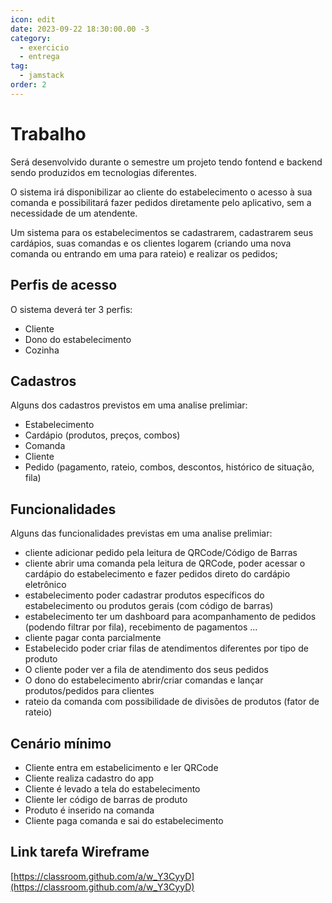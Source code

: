 ```yaml
---
icon: edit
date: 2023-09-22 18:30:00.00 -3
category:
  - exercicio
  - entrega
tag:
  - jamstack
order: 2
---
```


# Trabalho

Será desenvolvido durante o semestre um projeto tendo fontend e backend sendo produzidos em tecnologias diferentes.

O sistema irá disponibilizar ao cliente do estabelecimento o acesso à sua comanda e possibilitará fazer pedidos diretamente pelo aplicativo, sem a necessidade de um atendente.

Um sistema para os estabelecimentos se cadastrarem, cadastrarem seus cardápios, suas comandas e os clientes logarem (criando uma nova comanda ou entrando em uma para rateio)  e realizar os pedidos;

## Perfis de acesso

O sistema deverá ter 3 perfis:

- Cliente
- Dono do estabelecimento
- Cozinha

## Cadastros

Alguns dos cadastros previstos em uma analise prelimiar:

- Estabelecimento
- Cardápio (produtos, preços, combos)
- Comanda
- Cliente
- Pedido (pagamento, rateio, combos, descontos, histórico de situação, fila)

## Funcionalidades

Alguns das funcionalidades previstas em uma analise prelimiar:

- cliente adicionar pedido pela leitura de QRCode/Código de Barras
- cliente abrir uma comanda pela leitura de QRCode, poder acessar o cardápio do estabelecimento e fazer pedidos direto do cardápio eletrônico
- estabelecimento poder cadastrar produtos específicos do estabelecimento ou produtos gerais (com código de barras)
- estabelecimento ter um dashboard para acompanhamento de pedidos (podendo filtrar por fila), recebimento de pagamentos ...
- cliente pagar conta parcialmente
- Estabelecido poder criar filas de atendimentos diferentes por tipo de produto
- O cliente poder ver a fila de atendimento dos seus pedidos
- O dono do estabelecimento abrir/criar comandas e lançar produtos/pedidos para clientes
- rateio da comanda com possibilidade de divisões de produtos (fator de rateio)

## Cenário mínimo

- Cliente entra em estabelicimento e ler QRCode
- Cliente realiza cadastro do app
- Cliente é levado a tela do estabelecimento
- Cliente ler código de barras de produto
- Produto é inserido na comanda
- Cliente paga comanda e sai do estabelecimento


## Link tarefa Wireframe

[https://classroom.github.com/a/w_Y3CyyD](https://classroom.github.com/a/w_Y3CyyD)
